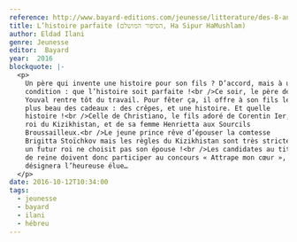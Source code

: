 ```yaml
---
reference: http://www.bayard-editions.com/jeunesse/litterature/des-8-ans-5302/christiano-prince-du-kizkhistan
title: L’histoire parfaite (הסיפור המושלם, Ha Sipur HaMushlam)
author: Eldad Ilani
genre: Jeunesse
editor:  Bayard
year:  2016
blockquote: |-
  <p>
    Un père qui invente une histoire pour son fils ? D’accord, mais à une
    condition : que l’histoire soit parfaite !<br />Ce soir, le père de
    Youval rentre tôt du travail. Pour fêter ça, il offre à son fils le
    plus beau des cadeaux : des crêpes, et une histoire. Et quelle
    histoire !<br />Celle de Christiano, le fils adoré de Corentin Ier,
    roi du Kizikhistan, et de sa femme Henrietta aux Sourcils
    Broussailleux.<br />Le jeune prince rêve d’épouser la comtesse
    Brigitta Stoïchkov mais les règles du Kizikhistan sont très strictes :
    un futur roi ne choisit pas son épouse !<br />Les candidates au titre
    de reine doivent donc participer au concours « Attrape mon cœur », qui
    désignera l’heureuse élue…
  </p>
date: 2016-10-12T10:34:00
tags:
  - jeunesse
  - bayard
  - ilani
  - hébreu
---
```

